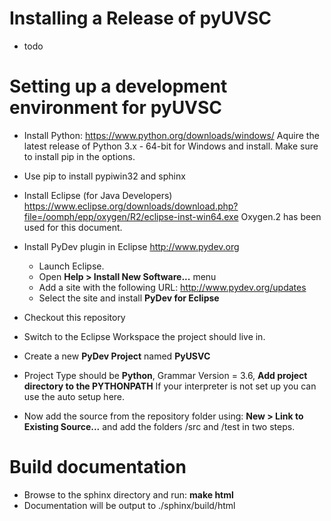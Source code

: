 # Installing a Release of pyUVSC

- todo

# Setting up a development environment for pyUVSC 

- Install Python:
https://www.python.org/downloads/windows/
Aquire the latest release of Python 3.x - 64-bit for Windows and install.
Make sure to install pip in the options.

- Use pip to install pypiwin32 and sphinx

- Install Eclipse (for Java Developers) 
https://www.eclipse.org/downloads/download.php?file=/oomph/epp/oxygen/R2/eclipse-inst-win64.exe
Oxygen.2 has been used for this document.

- Install PyDev plugin in Eclipse
http://www.pydev.org
    - Launch Eclipse.
    - Open __Help > Install New Software...__ menu
    - Add a site with the following URL: http://www.pydev.org/updates
    - Select the site and install __PyDev for Eclipse__

- Checkout this repository
- Switch to the Eclipse Workspace the project should live in.
- Create a new __PyDev Project__ named __PyUSVC__
- Project Type should be __Python__, Grammar Version = 3.6, __Add project directory to the PYTHONPATH__ 
If your interpreter is not set up you can use the auto setup here.
  
- Now add the source from the repository folder using: __New > Link to Existing Source...__ and add the folders /src and /test in two steps.

# Build documentation
- Browse to the sphinx directory and run: __make html__
- Documentation will be output to ./sphinx/build/html

